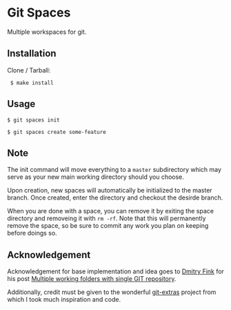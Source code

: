# Git Spaces

Multiple workspaces for git.

## Installation

Clone / Tarball:

     $ make install

## Usage

    $ git spaces init

    $ git spaces create some-feature

## Note

The init command will move everything to a `master` subdirectory which may serve as your new main working directory should you choose.

Upon creation, new spaces will automatically be initialized to the master branch. Once created, enter the directory and checkout the desirde branch.

When you are done with a space, you can remove it by exiting the space directory and removeing it with `rm -rf`. Note that this will permanently remove the space, so be sure to commit any work you plan on keeping before doings so.

## Acknowledgement

Acknowledgement for base implementation and idea goes to [Dmitry Fink][2] for his post [Multiple working folders with single GIT repository][3].

Additionally, credit must be given to the wonderful [git-extras][1] project from which I took much inspiration and code.

  [1]: https://github.com/visionmedia/git-extras
  [2]: http://twitter.com/finik
  [3]: http://finik.net/2010/10/24/multiple-working-folders-with-single-git-repository/
